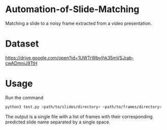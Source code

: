 # Automation-of-Slide-Matching
Matching a slide to a noisy frame extracted from a video presentation.

# Dataset
https://drive.google.com/open?id=1UWTrWbyIhk35mVSJrab-cwADmniJ9TtH

# Usage
Run the command
```bash
python3 test.py <path/to/slides/directory> <path/to/frames/directory>
```
The output is a single file with a list of frames
with their corresponding predicted slide name separated by a single space.
